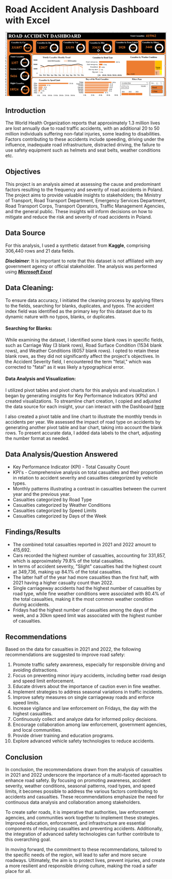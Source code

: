 # Road Accident Analysis Dashboard with Excel

![Excel.png.png](Excel.png.png)

## Introduction

The World Health Organization reports that approximately 1.3 million lives are lost annually due to road traffic accidents, with an additional 20 to 50 million individuals suffering non-fatal injuries, some leading to disabilities. Factors contributing to these accidents include speeding, driving under the influence, inadequate road infrastructure, distracted driving, the failure to use safety equipment such as helmets and seat belts, weather conditions etc.

## Objectives

This project is an analysis aimed at assessing  the cause and predominant factors resulting to the frequency and severity of road accidents in Poland. The project aims to provide valuable insights to stakeholders; the Ministry of Transport, Road Transport Department, Emergency Services Department, Road Transport Corps, Transport Operators, Traffic Management Agencies, and the general public. These insights will inform decisions on how to mitigate and reduce the risk and severity of road accidents in Poland.

## Data Source

For this analysis, I used a synthetic dataset from **Kaggle**, comprising 306,440 rows and 21 data fields. 

**_Disclaimer_**: It is important to note that this dataset is not affiliated with any government agency or official stakeholder. The analysis was performed using [**_Microsoft Excel_**](https://docs.google.com/spreadsheets/d/1TudFa12JPTig-jxKnPzf9AbHD31vUNsB/edit?usp=drive_link&ouid=106136833865926771018&rtpof=true&sd=true)

## Data Cleaning:
To ensure data accuracy, I initiated the cleaning process by applying filters to the fields, searching for blanks, duplicates, and typos. The accident index field was identified as the primary key for this dataset due to its dynamic nature with no typos, blanks, or duplicates.

#### Searching for Blanks:
While examining the dataset, I identified some blank rows in specific fields, such as Carriage Way (3 blank rows), Road Surface Condition (1534 blank rows), and Weather Conditions (6057 blank rows). I opted to retain these blank rows, as they did not significantly affect the project's objectives. In the Accident Severity field, I encountered the term "fetal," which was corrected to "fatal" as it was likely a typographical error.

#### Data Analysis and Visualization:
I utilized pivot tables and pivot charts for this analysis and visualization. I began by generating insights for Key Performance Indicators (KPIs) and created visualizations. To streamline chart creation, I copied and adjusted the data source for each insight, your can interact with the Dashboard [here](https://docs.google.com/spreadsheets/d/1TudFa12JPTig-jxKnPzf9AbHD31vUNsB/edit?usp=drive_link&ouid=106136833865926771018&rtpof=true&sd=true)

I also created a pivot table and line chart to illustrate the monthly trends in accidents per year. We assessed the impact of road type on accidents by generating another pivot table and bar chart, taking into account the blank rows. To present accurate data, I added data labels to the chart, adjusting the number format as needed.


## Data Analysis/Question Answered

- Key Performance Indicator (KPI) - Total Casualty Count
- KPI's - Comprehensive analysis on total casualties and their proportion in relation to accident severity and casualties categorized by vehicle types.
- Monthly patterns illustrating a contrast in casualties between the current year and the previous year.
- Casualties categorized by Road Type
- Casualties categorized by Weather Conditions
- Casualties categorized by Speed Limits
- Casualties categorized by Days of the Week

## Findings/Results

- The combined total casualties reported in 2021 and 2022 amount to 415,692.
- Cars recorded the highest number of casualties, accounting for 331,857, which is approximately 79.8% of the total casualties.
- In terms of accident severity, "Slight" casualties had the highest count at 349,736, making up 84.1% of the total casualties.
- The latter half of the year had more casualties than the first half, with 2021 having a higher casualty count than 2022.
- Single carriageway accidents had the highest number of casualties by road type, while fine weather conditions were associated with 80.4% of the total casualties, making it the most common weather condition during accidents.
- Fridays had the highest number of casualties among the days of the week, and a 30km speed limit was associated with the highest number of casualties.

## Recommendations

Based on the data for casualties in 2021 and 2022, the following recommendations are suggested to improve road safety:

1. Promote traffic safety awareness, especially for responsible driving and avoiding distractions.
2. Focus on preventing minor injury accidents, including better road design and speed limit enforcement.
3. Educate drivers about the importance of caution even in fine weather.
4. Implement strategies to address seasonal variations in traffic incidents.
5. Improve safety measures on single carriageway roads and enforce speed limits.
6. Increase vigilance and law enforcement on Fridays, the day with the highest casualties.
7. Continuously collect and analyze data for informed policy decisions.
8. Encourage collaboration among law enforcement, government agencies, and local communities.
9. Provide driver training and education programs.
10. Explore advanced vehicle safety technologies to reduce accidents.

## Conclusion 

In conclusion, the recommendations drawn from the analysis of casualties in 2021 and 2022 underscore the importance of a multi-faceted approach to enhance road safety. By focusing on promoting awareness, accident severity, weather conditions, seasonal patterns, road types, and speed limits, it becomes possible to address the various factors contributing to accidents and casualties. These recommendations emphasize the need for continuous data analysis and collaboration among stakeholders.

To create safer roads, it is imperative that authorities, law enforcement agencies, and communities work together to implement these strategies. Improved education, enforcement, and infrastructure are essential components of reducing casualties and preventing accidents. Additionally, the integration of advanced safety technologies can further contribute to this overarching goal.

In moving forward, the commitment to these recommendations, tailored to the specific needs of the region, will lead to safer and more secure roadways. Ultimately, the aim is to protect lives, prevent injuries, and create a more resilient and responsible driving culture, making the road a safer place for all.

